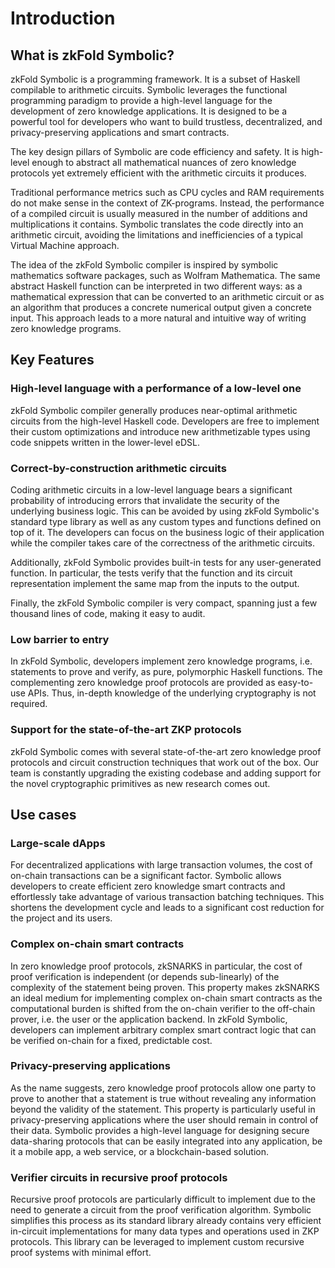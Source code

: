 # Introduction

## What is zkFold Symbolic?

zkFold Symbolic is a programming framework. It is a subset of Haskell compilable to arithmetic circuits. Symbolic leverages the functional programming paradigm to provide a high-level language for the development of zero knowledge applications. It is designed to be a powerful tool for developers who want to build trustless, decentralized, and privacy-preserving applications and smart contracts.

The key design pillars of Symbolic are code efficiency and safety. It is high-level enough to abstract all mathematical nuances of zero knowledge protocols yet extremely efficient with the arithmetic circuits it produces.

Traditional performance metrics such as CPU cycles and RAM requirements do not make sense in the context of ZK-programs. Instead, the performance of a compiled circuit is usually measured in the number of additions and multiplications it contains. Symbolic translates the code directly into an arithmetic circuit, avoiding the limitations and inefficiencies of a typical Virtual Machine approach.

The idea of the zkFold Symbolic compiler is inspired by symbolic mathematics software packages, such as Wolfram Mathematica. The same abstract Haskell function can be interpreted in two different ways: as a mathematical expression that can be converted to an arithmetic circuit or as an algorithm that produces a concrete numerical output given a concrete input. This approach leads to a more natural and intuitive way of writing zero knowledge programs.

## Key Features

### High-level language with a performance of a low-level one
zkFold Symbolic compiler generally produces near-optimal arithmetic circuits from the high-level Haskell code. Developers are free to implement their custom optimizations and introduce new arithmetizable types using code snippets written in the lower-level eDSL.

### Correct-by-construction arithmetic circuits
Coding arithmetic circuits in a low-level language bears a significant probability of introducing errors that invalidate the security of the underlying business logic. This can be avoided by using zkFold Symbolic's standard type library as well as any custom types and functions defined on top of it. The developers can focus on the business logic of their application while the compiler takes care of the correctness of the arithmetic circuits.

Additionally, zkFold Symbolic provides built-in tests for any user-generated function. In particular, the tests verify that the function and its circuit representation implement the same map from the inputs to the output.

Finally, the zkFold Symbolic compiler is very compact, spanning just a few thousand lines of code, making it easy to audit.

### Low barrier to entry
In zkFold Symbolic, developers implement zero knowledge programs, i.e. statements to prove and verify, as pure, polymorphic Haskell functions. The complementing zero knowledge proof protocols are provided as easy-to-use APIs. Thus, in-depth knowledge of the underlying cryptography is not required.

### Support for the state-of-the-art ZKP protocols
zkFold Symbolic comes with several state-of-the-art zero knowledge proof protocols and circuit construction techniques that work out of the box. Our team is constantly upgrading the existing codebase and adding support for the novel cryptographic primitives as new research comes out.

## Use cases

### Large-scale dApps
For decentralized applications with large transaction volumes, the cost of on-chain transactions can be a significant factor. Symbolic allows developers to create efficient zero knowledge smart contracts and effortlessly take advantage of various transaction batching techniques. This shortens the development cycle and leads to a significant cost reduction for the project and its users.

### Complex on-chain smart contracts
In zero knowledge proof protocols, zkSNARKS in particular, the cost of proof verification is independent (or depends sub-linearly) of the complexity of the statement being proven. This property makes zkSNARKS an ideal medium for implementing complex on-chain smart contracts as the computational burden is shifted from the on-chain verifier to the off-chain prover, i.e. the user or the application backend. In zkFold Symbolic, developers can implement arbitrary complex smart contract logic that can be verified on-chain for a fixed, predictable cost.

### Privacy-preserving applications
As the name suggests, zero knowledge proof protocols allow one party to prove to another that a statement is true without revealing any information beyond the validity of the statement. This property is particularly useful in privacy-preserving applications where the user should remain in control of their data. Symbolic provides a high-level language for designing secure data-sharing protocols that can be easily integrated into any application, be it a mobile app, a web service, or a blockchain-based solution.

### Verifier circuits in recursive proof protocols
Recursive proof protocols are particularly difficult to implement due to the need to generate a circuit from the proof verification algorithm. Symbolic simplifies this process as its standard library already contains very efficient in-circuit implementations for many data types and operations used in ZKP protocols. This library can be leveraged to implement custom recursive proof systems with minimal effort.
